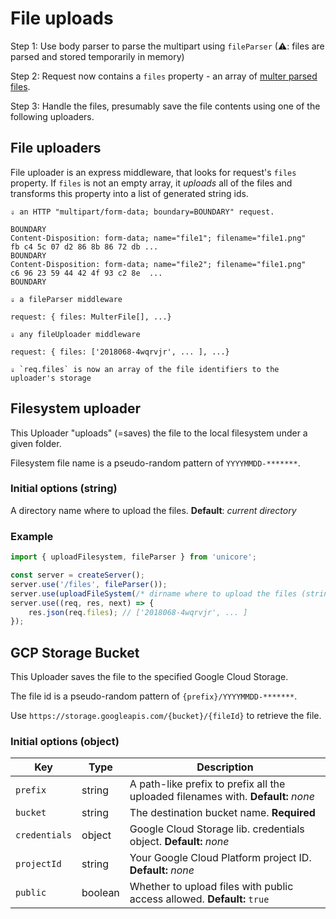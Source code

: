 # File uploads

Step 1: Use body parser to parse the multipart using `fileParser` (⚠: files are parsed and stored temporarily in memory)

Step 2: Request now contains a `files` property - an array of [multer parsed files](https://www.npmjs.com/package/multer#file-information).

Step 3: Handle the files, presumably save the file contents using one of the following uploaders.

## File uploaders
File uploader is an express middleware, that looks for request's `files` property. If `files` is not an empty array, it _uploads_ all of the files and transforms this property into a list of generated string ids.

```
⇓ an HTTP "multipart/form-data; boundary=BOUNDARY" request.

BOUNDARY
Content-Disposition: form-data; name="file1"; filename="file1.png"
fb c4 5c 07 d2 86 8b 86 72 db ...
BOUNDARY
Content-Disposition: form-data; name="file2"; filename="file1.png"
c6 96 23 59 44 42 4f 93 c2 8e  ...
BOUNDARY

⇓ a fileParser middleware

request: { files: MulterFile[], ...}

⇓ any fileUploader middleware

request: { files: ['2018068-4wqrvjr', ... ], ...}

⇓ `req.files` is now an array of the file identifiers to the uploader's storage
```

## Filesystem uploader

This Uploader "uploads" (=saves) the file to the local filesystem under a given folder.

Filesystem file name is a pseudo-random pattern of `YYYYMMDD-*******`.

### Initial options (string)

A directory name where to upload the files. **Default**: _current directory_


### Example
```js
import { uploadFilesystem, fileParser } from 'unicore';

const server = createServer();
server.use('/files', fileParser());
server.use(uploadFileSystem(/* dirname where to upload the files (string) */));
server.use((req, res, next) => {
    res.json(req.files); // ['2018068-4wqrvjr', ... ]
});
```

## GCP Storage Bucket

This Uploader saves the file to the specified Google Cloud Storage.

The file id is a pseudo-random pattern of `{prefix}/YYYYMMDD-*******`.

Use `https://storage.googleapis.com/{bucket}/{fileId}` to retrieve the file.

### Initial options (object)
Key | Type | Description
----|------|------------
`prefix` | string | A path-like prefix to prefix all the uploaded filenames with. **Default:** _none_
`bucket` | string | The destination bucket name. **Required**
`credentials` | object | Google Cloud Storage lib. credentials object. **Default:** _none_
`projectId` | string | Your Google Cloud Platform project ID. **Default:** _none_
`public` | boolean | Whether to upload files with public access allowed. **Default:** `true`